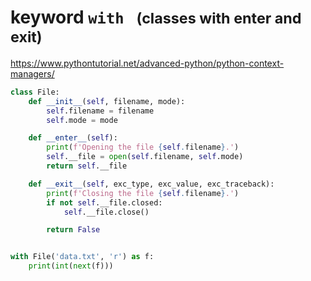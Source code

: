 # keyword `with` &nbsp; <small>(classes with enter and exit)</small>


https://www.pythontutorial.net/advanced-python/python-context-managers/

```python
class File:
    def __init__(self, filename, mode):
        self.filename = filename
        self.mode = mode

    def __enter__(self):
        print(f'Opening the file {self.filename}.')
        self.__file = open(self.filename, self.mode)
        return self.__file

    def __exit__(self, exc_type, exc_value, exc_traceback):
        print(f'Closing the file {self.filename}.')
        if not self.__file.closed:
            self.__file.close()

        return False


with File('data.txt', 'r') as f:
    print(int(next(f)))
```
